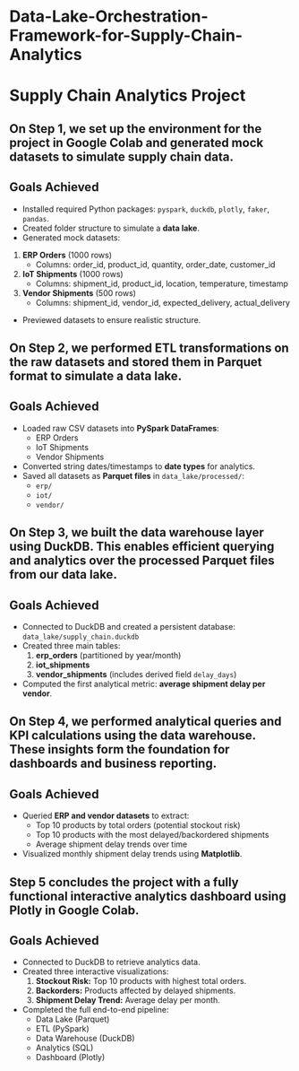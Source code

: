 # Data-Lake-Orchestration-Framework-for-Supply-Chain-Analytics

# Supply Chain Analytics Project 

## On Step 1, we set up the environment for the project in **Google Colab** and generated **mock datasets** to simulate supply chain data.

## Goals Achieved
- Installed required Python packages: `pyspark`, `duckdb`, `plotly`, `faker`, `pandas`.
- Created folder structure to simulate a **data lake**.
- Generated mock datasets:
1. **ERP Orders** (1000 rows)
   - Columns: order_id, product_id, quantity, order_date, customer_id
2. **IoT Shipments** (1000 rows)
   - Columns: shipment_id, product_id, location, temperature, timestamp
3. **Vendor Shipments** (500 rows)
   - Columns: shipment_id, vendor_id, expected_delivery, actual_delivery
- Previewed datasets to ensure realistic structure.


## On Step 2, we performed **ETL transformations** on the raw datasets and stored them in **Parquet format** to simulate a data lake.

## Goals Achieved
- Loaded raw CSV datasets into **PySpark DataFrames**:
  - ERP Orders
  - IoT Shipments
  - Vendor Shipments
- Converted string dates/timestamps to **date types** for analytics.
- Saved all datasets as **Parquet files** in `data_lake/processed/`:
  - `erp/`
  - `iot/`
  - `vendor/`


## On Step 3, we built the **data warehouse layer** using **DuckDB**. This enables efficient querying and analytics over the processed Parquet files from our data lake.

## Goals Achieved
- Connected to DuckDB and created a persistent database: `data_lake/supply_chain.duckdb`
- Created three main tables:
  1. **erp_orders** (partitioned by year/month)
  2. **iot_shipments**
  3. **vendor_shipments** (includes derived field `delay_days`)
- Computed the first analytical metric: **average shipment delay per vendor**.
  

## On Step 4, we performed **analytical queries and KPI calculations** using the data warehouse. These insights form the foundation for dashboards and business reporting.

## Goals Achieved
- Queried **ERP and vendor datasets** to extract:
  - Top 10 products by total orders (potential stockout risk)
  - Top 10 products with the most delayed/backordered shipments
  - Average shipment delay trends over time
- Visualized monthly shipment delay trends using **Matplotlib**.


## Step 5 concludes the project with a fully functional **interactive analytics dashboard** using Plotly in Google Colab.

## Goals Achieved
- Connected to DuckDB to retrieve analytics data.
- Created three interactive visualizations:
  1. **Stockout Risk:** Top 10 products with highest total orders.
  2. **Backorders:** Products affected by delayed shipments.
  3. **Shipment Delay Trend:** Average delay per month.
- Completed the full end-to-end pipeline:
  - Data Lake (Parquet)
  - ETL (PySpark)
  - Data Warehouse (DuckDB)
  - Analytics (SQL)
  - Dashboard (Plotly)
